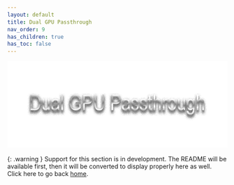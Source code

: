 ```yaml
---
layout: default
title: Dual GPU Passthrough
nav_order: 9
has_children: true
has_toc: false
---
```


<p align="center">
  <img width="650" height="200" src="../../assets/HeaderDGPU.png">
</p>

{: .warning }
Support for this section is in development. The README will be available first, then it will be converted to display properly here as well. Click here to go back <a href="../01-About.html/">home</a>.